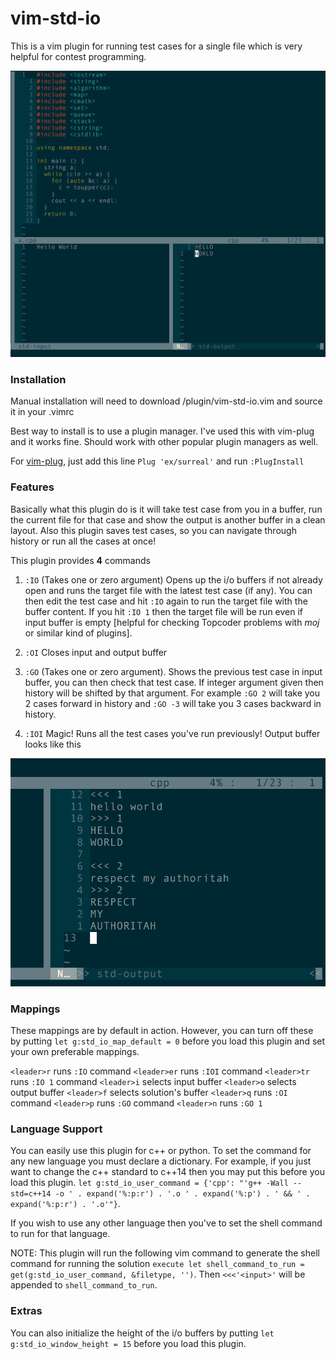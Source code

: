 # vim-std-io
This is a vim plugin for running test cases for a single file which is very helpful for contest programming.

![Preview](https://raw.githubusercontent.com/ex-surreal/ex-surreal.github.io/master/images/vim-std-io-preview.png)

### Installation
Manual installation will need to download /plugin/vim-std-io.vim and source it in your .vimrc

Best way to install is to use a plugin manager. I've used this with vim-plug and it works fine. Should work with other popular plugin managers as well.

For [vim-plug](https://github.com/junegunn/vim-plug), just add this line `Plug 'ex/surreal'` and run `:PlugInstall`


### Features
Basically what this plugin do is it will take test case from you in a buffer, run the current file for that case and show the output is another buffer in a clean layout. Also this plugin saves test cases, so you can navigate through history or run all the cases at once!

This plugin provides **4** commands

1. `:IO` (Takes one or zero argument) Opens up the i/o buffers if not already open and runs the target file with the latest test case (if any). You can then edit the test case and hit `:IO` again to run the target file with the buffer content. If you hit `:IO 1` then the target file will be run even if input buffer is empty [helpful for checking Topcoder problems with _moj_ or similar kind of plugins].

2. `:OI` Closes input and output buffer

3. `:GO` (Takes one or zero argument). Shows the previous test case in input buffer, you can then check that test case. If integer argument given then history will be shifted by that argument. For example `:GO 2` will take you 2 cases forward in history and `:GO -3` will take you 3 cases backward in history.

4. `:IOI` Magic! Runs all the test cases you've run previously! Output buffer looks like this

![Preview](https://raw.githubusercontent.com/ex-surreal/ex-surreal.github.io/master/images/vim-std-io-run-all.png)

### Mappings

These mappings are by default in action. However, you can turn off these by putting `let g:std_io_map_default = 0` before you load this plugin and set your own preferable mappings.
 
`<leader>r` runs `:IO` command
`<leader>er` runs `:IOI` command
`<leader>tr` runs `:IO 1` command
`<leader>i` selects input buffer
`<leader>o` selects output buffer
`<leader>f` selects solution's buffer
`<leader>q` runs `:OI` command
`<leader>p` runs `:GO` command
`<leader>n` runs `:GO 1`

### Language Support

You can easily use this plugin for c++ or python. To set the command for any new language you must declare a dictionary. For example, if you just want to change the c++ standard to c++14 then you may put this before you load this plugin. `let g:std_io_user_command = {'cpp': "'g++ -Wall --std=c++14 -o ' . expand('%:p:r') . '.o ' . expand('%:p') . ' && ' . expand('%:p:r') . '.o'"}`.

If you wish to use any other language then you've to set the shell command to run for that language.

NOTE: This plugin will run the following vim command to generate the shell command for running the solution `execute let shell_command_to_run = get(g:std_io_user_command, &filetype, '')`. Then `<<<'<input>'` will be appended to `shell_command_to_run`.

### Extras
You can also initialize the height of the i/o buffers by putting `let g:std_io_window_height = 15` before you load this plugin.

